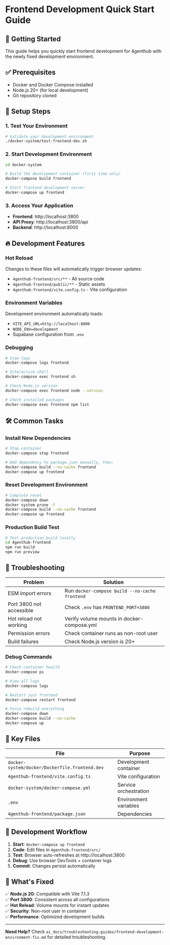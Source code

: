 # Frontend Development Quick Start Guide

## 🚀 Getting Started

This guide helps you quickly start frontend development for 4genthub with the newly fixed development environment.

## ✅ Prerequisites

- Docker and Docker Compose installed
- Node.js 20+ (for local development) 
- Git repository cloned

## 🔧 Setup Steps

### 1. Test Your Environment
```bash
# Validate your development environment
./docker-system/test-frontend-dev.sh
```

### 2. Start Development Environment
```bash
cd docker-system

# Build the development container (first time only)
docker-compose build frontend

# Start frontend development server
docker-compose up frontend
```

### 3. Access Your Application
- **Frontend**: http://localhost:3800
- **API Proxy**: http://localhost:3800/api
- **Backend**: http://localhost:8000

## 🔥 Development Features

### Hot Reload
Changes to these files will automatically trigger browser updates:
- `4genthub-frontend/src/**` - All source code
- `4genthub-frontend/public/**` - Static assets
- `4genthub-frontend/vite.config.ts` - Vite configuration

### Environment Variables
Development environment automatically loads:
- `VITE_API_URL=http://localhost:8000`
- `NODE_ENV=development`
- Supabase configuration from `.env`

### Debugging
```bash
# View logs
docker-compose logs frontend

# Interactive shell
docker-compose exec frontend sh

# Check Node.js version
docker-compose exec frontend node --version

# Check installed packages
docker-compose exec frontend npm list
```

## 🛠 Common Tasks

### Install New Dependencies
```bash
# Stop container
docker-compose stop frontend

# Add dependency to package.json manually, then:
docker-compose build --no-cache frontend
docker-compose up frontend
```

### Reset Development Environment
```bash
# Complete reset
docker-compose down
docker system prune -f
docker-compose build --no-cache frontend
docker-compose up frontend
```

### Production Build Test
```bash
# Test production build locally
cd 4genthub-frontend
npm run build
npm run preview
```

## 🐛 Troubleshooting

| Problem | Solution |
|---------|----------|
| ESM import errors | Run `docker-compose build --no-cache frontend` |
| Port 3800 not accessible | Check `.env` has `FRONTEND_PORT=3800` |
| Hot reload not working | Verify volume mounts in docker-compose.yml |
| Permission errors | Check container runs as non-root user |
| Build failures | Check Node.js version is 20+ |

### Debug Commands
```bash
# Check container health
docker-compose ps

# View all logs
docker-compose logs

# Restart just frontend
docker-compose restart frontend

# Force rebuild everything
docker-compose down
docker-compose build --no-cache
docker-compose up
```

## 📁 Key Files

| File | Purpose |
|------|---------|
| `docker-system/docker/Dockerfile.frontend.dev` | Development container |
| `4genthub-frontend/vite.config.ts` | Vite configuration |
| `docker-system/docker-compose.yml` | Service orchestration |
| `.env` | Environment variables |
| `4genthub-frontend/package.json` | Dependencies |

## 🎯 Development Workflow

1. **Start**: `docker-compose up frontend`
2. **Code**: Edit files in `4genthub-frontend/src/`
3. **Test**: Browser auto-refreshes at http://localhost:3800
4. **Debug**: Use browser DevTools + container logs
5. **Commit**: Changes persist automatically

## 🚀 What's Fixed

✅ **Node.js 20**: Compatible with Vite 7.1.3  
✅ **Port 3800**: Consistent across all configurations  
✅ **Hot Reload**: Volume mounts for instant updates  
✅ **Security**: Non-root user in container  
✅ **Performance**: Optimized development builds  

---

**Need Help?** Check `ai_docs/troubleshooting-guides/frontend-development-environment-fix.md` for detailed troubleshooting.